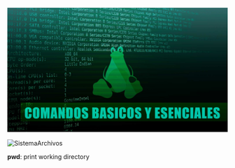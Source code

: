 
![ComandosBasicos][1]



![SistemaArchivos][2]

**pwd**: print working directory

[1]: Imagenes/ComandosBasicosLinux.jpg
[2]: Imagenes/SistemaDeArchivos.jpg
